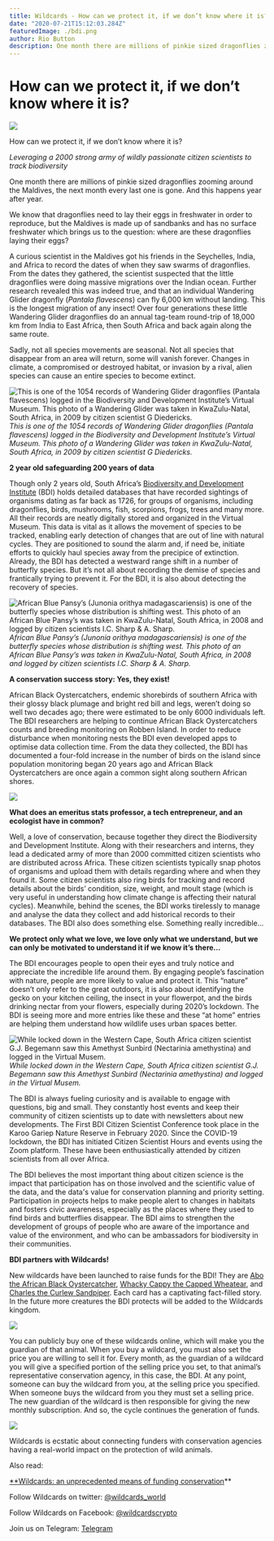 ```yaml
---
title: Wildcards - How can we protect it, if we don’t know where it is?
date: "2020-07-21T15:12:03.284Z"
featuredImage: ./bdi.png
author: Rio Button
description: One month there are millions of pinkie sized dragonflies zooming around the Maldives, the next month every last one is gone. And this happens year after year.
---
```


# How can we protect it, if we don’t know where it is?

![](/bdi.png)

How can we protect it, if we don’t know where it is?

_Leveraging a 2000 strong army of wildly passionate citizen scientists to track biodiversity_

One month there are millions of pinkie sized dragonflies zooming around the Maldives, the next month every last one is gone. And this happens year after year.

We know that dragonflies need to lay their eggs in freshwater in order to reproduce, but the Maldives is made up of sandbanks and has no surface freshwater which brings us to the question: where are these dragonflies laying their eggs?

A curious scientist in the Maldives got his friends in the Seychelles, India, and Africa to record the dates of when they saw swarms of dragonflies. From the dates they gathered, the scientist suspected that the little dragonflies were doing massive migrations over the Indian ocean. Further research revealed this was indeed true, and that an individual Wandering Glider dragonfly (_Pantala flavescens_) can fly 6,000 km without landing. This is the longest migration of any insect! Over four generations these little Wandering Glider dragonflies do an annual tag-team round-trip of 18,000 km from India to East Africa, then South Africa and back again along the same route.

Sadly, not all species movements are seasonal. Not all species that disappear from an area will return, some will vanish forever. Changes in climate, a compromised or destroyed habitat, or invasion by a rival, alien species can cause an entire species to become extinct.

![This is one of the 1054 records of Wandering Glider dragonflies (Pantala flavescens) logged in the Biodiversity and Development Institute’s Virtual Museum. This photo of a Wandering Glider was taken in KwaZulu-Natal, South Africa, in 2009 by citizen scientist G Diedericks.](https://cdn-images-1.medium.com/max/2048/0*m-L1RvH_G8go5GCI)_This is one of the 1054 records of Wandering Glider dragonflies (Pantala flavescens) logged in the Biodiversity and Development Institute’s Virtual Museum. This photo of a Wandering Glider was taken in KwaZulu-Natal, South Africa, in 2009 by citizen scientist G Diedericks._

**2 year old safeguarding 200 years of data**

Though only 2 years old, South Africa’s [Biodiversity and Development Institute](https://wildcards.world/#org/bdi) (BDI) holds detailed databases that have recorded sightings of organisms dating as far back as 1726, for groups of organisms, including dragonflies, birds, mushrooms, fish, scorpions, frogs, trees and many more. All their records are neatly digitally stored and organized in the Virtual Museum. This data is vital as it allows the movement of species to be tracked, enabling early detection of changes that are out of line with natural cycles. They are positioned to sound the alarm and, if need be, initiate efforts to quickly haul species away from the precipice of extinction. Already, the BDI has detected a westward range shift in a number of butterfly species. But it’s not all about recording the demise of species and frantically trying to prevent it. For the BDI, it is also about detecting the recovery of species.

![African Blue Pansy’s (*Junonia orithya madagascariensis*) is one of the butterfly species whose distribution is shifting west. This photo of an African Blue Pansy’s was taken in KwaZulu-Natal, South Africa, in 2008 and logged by citizen scientists I.C. Sharp & A. Sharp.](https://cdn-images-1.medium.com/max/2000/0*UyBINMi-Sc668LuV)*African Blue Pansy’s (*Junonia orithya madagascariensis*) is one of the butterfly species whose distribution is shifting west. This photo of an African Blue Pansy’s was taken in KwaZulu-Natal, South Africa, in 2008 and logged by citizen scientists I.C. Sharp & A. Sharp.*

**A conservation success story: Yes, they exist!**

African Black Oystercatchers, endemic shorebirds of southern Africa with their glossy black plumage and bright red bill and legs, weren’t doing so well two decades ago; there were estimated to be only 6000 individuals left. The BDI researchers are helping to continue African Black Oystercatchers counts and breeding monitoring on Robben Island. In order to reduce disturbance when monitoring nests the BDI even developed apps to optimise data collection time. From the data they collected, the BDI has documented a four-fold increase in the number of birds on the island since population monitoring began 20 years ago and African Black Oystercatchers are once again a common sight along southern African shores.

![](https://cdn-images-1.medium.com/max/2290/1*duzSa3FwAk-y3LXzFBmN6g.png)

**What does an emeritus stats professor, a tech entrepreneur, and an ecologist have in common?**

Well, a love of conservation, because together they direct the Biodiversity and Development Institute. Along with their researchers and interns, they lead a dedicated army of more than 2000 committed citizen scientists who are distributed across Africa. These citizen scientists typically snap photos of organisms and upload them with details regarding where and when they found it. Some citizen scientists also ring birds for tracking and record details about the birds’ condition, size, weight, and moult stage (which is very useful in understanding how climate change is affecting their natural cycles). Meanwhile, behind the scenes, the BDI works tirelessly to manage and analyse the data they collect and add historical records to their databases. The BDI also does something else. Something really incredible…

**We protect only what we love, we love only what we understand, but we can only be motivated to understand it if we know it’s there…**

The BDI encourages people to open their eyes and truly notice and appreciate the incredible life around them. By engaging people’s fascination with nature, people are more likely to value and protect it. This “nature” doesn’t only refer to the great outdoors, it is also about identifying the gecko on your kitchen ceiling, the insect in your flowerpot, and the birds drinking nectar from your flowers, especially during 2020’s lockdown. The BDI is seeing more and more entries like these and these “at home” entries are helping them understand how wildlife uses urban spaces better.

![While locked down in the Western Cape, South Africa citizen scientist G.J. Begemann saw this Amethyst Sunbird (Nectarinia amethystina) and logged in the Virtual Musem.](https://cdn-images-1.medium.com/max/4000/0*3noc0i1GG1kBVCYL.jpg)_While locked down in the Western Cape, South Africa citizen scientist G.J. Begemann saw this Amethyst Sunbird (Nectarinia amethystina) and logged in the Virtual Musem._

The BDI is always fueling curiosity and is available to engage with questions, big and small. They constantly host events and keep their community of citizen scientists up to date with newsletters about new developments. The First BDI Citizen Scientist Conference took place in the Karoo Gariep Nature Reserve in February 2020. Since the COVID-19 lockdown, the BDI has initiated Citizen Scientist Hours and events using the Zoom platform. These have been enthusiastically attended by citizen scientists from all over Africa.

The BDI believes the most important thing about citizen science is the impact that participation has on those involved and the scientific value of the data, and the data's value for conservation planning and priority setting. Participation in projects helps to make people alert to changes in habitats and fosters civic awareness, especially as the places where they used to find birds and butterflies disappear. The BDI aims to strengthen the development of groups of people who are aware of the importance and value of the environment, and who can be ambassadors for biodiversity in their communities.

**BDI partners with Wildcards!**

New wildcards have been launched to raise funds for the BDI! They are [Abo the African Black Oystercatcher](https://wildcards.world/#details/20), [Whacky Cappy the Capped Wheatear](https://wildcards.world/#details/21), and [Charles the Curlew Sandpiper](https://wildcards.world/#details/23). Each card has a captivating fact-filled story. In the future more creatures the BDI protects will be added to the Wildcards kingdom.

![](https://cdn-images-1.medium.com/max/2280/0*tVexJefBi4YmHh6j)

You can publicly buy one of these wildcards online, which will make you the guardian of that animal. When you buy a wildcard, you must also set the price you are willing to sell it for. Every month, as the guardian of a wildcard you will give a specified portion of the selling price you set, to that animal’s representative conservation agency, in this case, the BDI. At any point, someone can buy the wildcard from you, at the selling price you specified. When someone buys the wildcard from you they must set a selling price. The new guardian of the wildcard is then responsible for giving the new monthly subscription. And so, the cycle continues the generation of funds.

![](https://cdn-images-1.medium.com/max/3200/0*OdtCnPjLxLUTQknf)

Wildcards is ecstatic about connecting funders with conservation agencies having a real-world impact on the protection of wild animals.

Also read:

[\*\*Wildcards: an unprecedented means of funding conservation](https://blog.wildcards.world/wildcards-intro/)\*\*

Follow Wildcards on twitter: [@wildcards_world](https://twitter.com/wildcards_world)

Follow Wildcards on Facebook: [@wildcardscrypto](https://www.facebook.com/wildcardscrypto)

Join us on Telegram: [Telegram](https://t.me/wildcardsworld)
